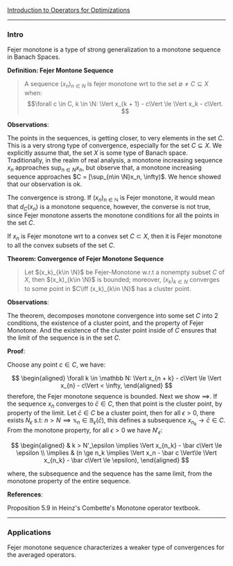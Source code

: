 [Introduction to Operators for Optimizations](Introduction%20to%20Operators%20for%20Optimizations.md)


---
### **Intro**

Fejer monotone is a type of strong generalization to a monotone sequence in Banach Spaces. 

**Definition: Fejer Montone Sequence**
> A sequence $(x_n)_{n\in N}$ is fejer monotone wrt to the set $\emptyset \neq C \subseteq X$ when: 
> $$\forall c \in C, k \in \N: \Vert x_{k + 1} - c\Vert \le \Vert x_k - c\Vert. $$

**Observations**: 

The points in the sequences, is getting closer, to very elements in the set $C$. This is a very strong type of convergence, especially for the set $C\subseteq X$. We explicitly assume that, the set $X$ is some type of Banach space. Traditionally, in the realm of real analysis, a monotone increasing sequence $x_n$ approaches $\sup_{n\in N}x_n$, but observe that, a monotone increasing sequence approaches $C = [\sup_{n\in \N}x_n, \infty)$. We hence showed that our observation is ok. 

The convergence is strong. If $(x_n)_{n\in \mathbb N}$ is Fejer monotone, it would mean that $d_C(x_n)$ is a monotone sequence, however, the converse is not true, since Fejer monotone asserts the monotone conditions for all the points in the set $C$. 

If $x_n$ is Fejer monotone wrt to a convex set $C\subset X$, then it is Fejer monotone to all the convex subsets of the set $C$.

**Theorem: Convergence of Fejer Monotone Sequence**

> Let $(x_k)_{k\in \N}$ be Fejer-Monotone w.r.t a nonempty subset $C$ of $X$, then $(x_k)_{k\in \N}$ is bounded; moreover, $(x_k)_{k\in N}$ converges to some point in $C\iff (x_k)_{k\in \N}$ has a cluster point. 

**Observations**: 

The theorem, decomposes monotone convergence into some set $C$ into 2 conditions, the existence of a cluster point, and the property of Fejer Monotone. And the existence of the cluster point inside of $C$ ensures that the limit of the sequence is in the set $C$. 

**Proof**: 

Choose any point $c\in C$, we have: 

$$
\begin{aligned}
    \forall k \in \mathbb N: \Vert x_{n + k} - c\Vert \le \Vert x_{n} - c\Vert < \infty, 
\end{aligned}
$$
therefore, the Fejer monotone sequence is bounded. Next we show $\implies$. If the sequence $x_n$ converges to $\bar c \in C$, then that point is the cluster point, by property of the limit. Let $\bar c \in C$ be a cluster point, then for all $\epsilon > 0$, there exists $N_\epsilon$ s.t: $n > N \implies \mathbb x_n\in \mathbb B_{\epsilon}(\bar c)$, this defines a subsequence $x_{n_k}\rightarrow \bar c \in C$. From the monotone property, for all $\epsilon > 0$ we have $N'_\epsilon$: 

$$
\begin{aligned}
    & k > N'_\epsilon \implies \Vert x_{n_k} - \bar c\Vert \le \epsilon
    \\
    \implies &
    (n \ge n_k \implies \Vert x_n - \bar c \Vert\le \Vert x_{n_k} - \bar c\Vert \le \epsilon), 
\end{aligned}
$$

where, the subsequence and the sequence has the same limit, from the monotone property of the entire sequence. 

**References**: 

Proposition 5.9 in Heinz's Combette's Monotone operator textbook. 


---
### **Applications**

Fejer monotone sequence characterizes a weaker type of convergences for the averaged operators. 


